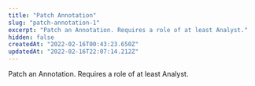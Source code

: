 ```yaml
---
title: "Patch Annotation"
slug: "patch-annotation-1"
excerpt: "Patch an Annotation. Requires a role of at least Analyst."
hidden: false
createdAt: "2022-02-16T00:43:23.650Z"
updatedAt: "2022-02-16T22:07:14.212Z"
---
```

Patch an Annotation. Requires a role of at least Analyst.